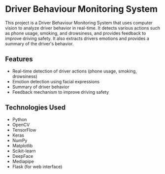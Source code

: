 # Driver Behaviour Monitoring System
This project is a Driver Behaviour Monitoring System that uses computer vision to analyze driver behavior in real-time. It detects various actions such as phone usage, smoking, and drowsiness, and provides feedback to improve driving safety. It also extracts drivers emotions and provides a summary of the driver's behavior.
## Features
- Real-time detection of driver actions (phone usage, smoking, drowsiness)
- Emotion detection using facial expressions
- Summary of driver behavior
- Feedback mechanism to improve driving safety
## Technologies Used
- Python
- OpenCV
- TensorFlow
- Keras
- NumPy
- Matplotlib
- Scikit-learn
- DeepFace
- Mediapipe
- Flask (for web interface)